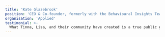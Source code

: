 ```yaml
---
title: 'Kate Glazebrook'
position: 'CEO & Co-founder, formerly with the Behavioural Insights Team'
organisation: 'Applied'
testimonial: >-
  What Tinna, Lisa, and their community have created is a true public good: a collection of practical, implementable case studies grounded in experiences in the real world which others can learn from. I commend their work and recommend the book to anyone passionate about inclusivity.
---
```


